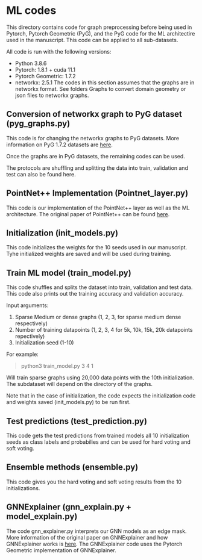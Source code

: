 # ML codes

This directory contains code for graph preprocessing before being used in Pytorch, Pytorch Geometric (PyG), and the PyG code for the ML architectire used in the manuscript. 
This code can be applied to all sub-datasets. 

All code is run with the following versions:
* Python 3.8.6
* Pytorch: 1.8.1 + cuda 11.1
* Pytorch Geometric: 1.7.2 
* networkx: 2.5.1
The codes in this section assumes that the graphs are in networkx format. See folders Graphs to convert domain geometry or json files to networkx graphs. 
## Conversion of networkx graph to PyG dataset (pyg_graphs.py)
This code is for changing the networkx graphs to PyG datasets. More information on PyG 1.7.2 datasets are [here](https://pytorch-geometric.readthedocs.io/en/1.7.2/notes/create_dataset.html).

Once the graphs are in PyG datasets, the remaining codes can be used. 

The protocols are shuffling and splitting the data into train, validation and test can also be found here. 

## PointNet++ Implementation (Pointnet_layer.py)
This code is our implementation of the PointNet++ layer as well as the ML architecture. The original paper of PointNet++ can be found [here](https://arxiv.org/abs/1706.02413).

## Initialization (init_models.py)
This code initializes the weights for the 10 seeds used in our manuscript. Tyhe initialized weights are saved and will be used during training. 

## Train ML model (train_model.py)
This code shuffles and splits the dataset into train, validation and test data.
This code also prints out the training accuracy and validation accuracy.  

Input arguments: 
 1. Sparse Medium or dense graphs (1, 2, 3, for sparse medium dense respectively)
 2. Number of training datapoints (1, 2, 3, 4 for 5k, 10k, 15k, 20k datapoints repectively)
 3. Initialization seed (1-10)

For example:

> python3 train_model.py 3 4 1

Will train sparse graphs using 20,000 data points with the 10th initialization. The subdataset will depend on the directory of the graphs. 


Note that in the case of initialization, the code expects the initialization code and weights saved (init_models.py) to be run first.  

## Test predictions (test_prediction.py)
This code gets the test predictions from trained models all 10 initialization seeds as class labels and probabilies and can be used for hard voting and soft voting.

## Ensemble methods (ensemble.py)
This code gives you the hard voting and soft voting results from the 10 initializations. 

## GNNExplainer (gnn_explain.py + model_explain.py)
The code  gnn_explainer.py interprets our GNN models as an edge mask. More information of the original paper on GNNExplainer and how GNNExplainer works is [here](https://arxiv.org/pdf/1903.03894.pdf). The GNNExplainer code uses the Pytorch Geometric implementation of GNNExplainer. 

 


